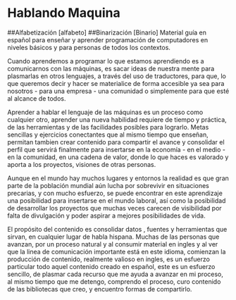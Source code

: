 # Hablando Maquina
##Alfabetización [alfabeto] 
##Binarización [Binario]
Material guía en español para enseñar y aprender programación de computadores en niveles básicos y para personas de todos los contextos.

Cuando aprendemos a programar lo que estamos aprendiendo es a comunicarnos con las máquinas, es sacar ideas de nuestra mente para plasmarlas en otros lenguajes, a través del uso de traductores, para que, lo que queremos decir y hacer se materialice de forma accesible ya sea para nosotros - para una empresa - una comunidad o simplemente para que esté al alcance de todos.

Aprender a hablar el lenguaje de las máquinas es un proceso como cualquier otro, aprender una nueva habilidad requiere de tiempo y práctica, de las herramientas y de las facilidades posibles para lograrlo.
Metas sencillas y ejercicios conectantes que al mismo tiempo que enseñan, permitan tambien crear contenido para compartir el avance y consolidar el perfil que servirá finalmente para insertarse en la economía - en el medio - en la comunidad, en una cadena de valor, donde lo que haces es valorado y aporta a los proyectos, visiones de otras personas.

Aunque en el mundo hay muchos lugares y entornos <desarrollados> la realidad es que gran parte de la población mundial aún lucha por sobrevivir en situaciones precarias, y con mucho esfuerzo, se puede encontrar en este aprendizaje una posibilidad para insertarse en el mundo laboral, así como la posibilidad de desarrollar los proyectos que muchas veces carecen de visibilidad por falta de divulgación y poder aspirar a mejores posibilidades de vida.

El propósito del contenido es consolidar datos , fuentes y herramientas que sirvan, en cualquier lugar de habla hispana.
Muchas de las personas que avanzan, por un proceso natural y al consumir material en ingles y al ver que la linea de comunicación importante está en este idioma, comienzan la producción de contenido, realmente valioso en ingles, es un esfuerzo particular todo aquel contenido creado en español, este es un esfuerzo sencillo, de plasmar cada recurso que me ayuda a avanzar en mi proceso, al mismo tiempo que me detengo, comprendo el proceso, curo contenido de las bibliotecas que creo, y encuentro formas de compartirlo.
